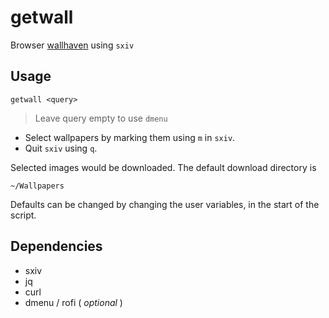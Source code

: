 # getwall

Browser [wallhaven](https://wallhaven.cc/) using `sxiv`

## Usage
```
getwall <query>
```
> Leave query empty to use `dmenu`

- Select wallpapers by marking them using `m` in `sxiv`.
- Quit `sxiv` using `q`.

Selected images would be downloaded. The default download directory is

	~/Wallpapers

Defaults can be changed by changing the user variables, in the start of the
script.


## Dependencies

* sxiv
* jq
* curl
* dmenu / rofi ( *optional* )
